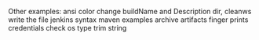 Other examples:
    ansi color
    change buildName and Description
    dir, cleanws 
    write the file jenkins syntax 
    maven examples
    archive artifacts 
    finger prints 
    credentials 
    check os type 
    trim string 

